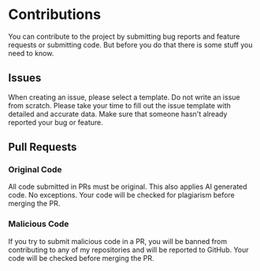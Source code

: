 # Contributions

You can contribute to the project by submitting bug reports and feature requests or submitting code. But before you do that there is some stuff you need to know.

## Issues

When creating an issue, please select a template. Do not write an issue from scratch. Please take your time to fill out the issue template with detailed and accurate data. Make sure that someone hasn't already reported your bug or feature.

## Pull Requests

### Original Code

All code submitted in PRs must be original. This also applies AI generated code. No exceptions. Your code will be checked for plagiarism before merging the PR.

### Malicious Code

If you try to submit malicious code in a PR, you will be banned from contributing to any of my repositories and will be reported to GitHub. Your code will be checked before merging the PR.
